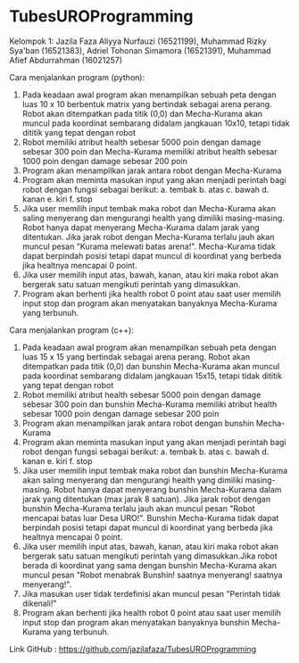 # TubesUROProgramming
Kelompok 1: Jazila Faza Aliyya Nurfauzi (16521199), Muhammad Rizky Sya'ban (16521383), Adriel Tohonan Simamora (16521391), Muhammad Afief Abdurrahman (16021257)

Cara menjalankan program (python):
1. Pada keadaan awal program akan menampilkan sebuah peta dengan luas 10 x 10 berbentuk matrix yang bertindak
sebagai arena perang. Robot akan ditempatkan pada titik (0,0) dan Mecha-Kurama akan muncul pada koordinat sembarang didalam jangkauan 10x10, tetapi tidak dititik yang tepat dengan robot
2. Robot memiliki atribut health sebesar 5000 poin dengan damage sebesar 300 poin dan Mecha-Kurama memiliki atribut health sebesar 1000 poin dengan damage sebesar 200 poin
3. Program akan menampilkan jarak antara robot dengan Mecha-Kurama
4. Program akan meminta masukan input yang akan menjadi perintah bagi robot dengan fungsi sebagai berikut:
   a. tembak
   b. atas
   c. bawah
   d. kanan
   e. kiri
   f. stop
5. Jika user memilih input tembak maka robot dan Mecha-Kurama akan saling menyerang dan mengurangi health yang dimiliki masing-masing. Robot hanya dapat menyerang Mecha-Kurama dalam jarak yang ditentukan. Jika jarak robot dengan Mecha-Kurama terlalu jauh akan muncul pesan "Kurama melewati batas arena!". Mecha-Kurama tidak dapat berpindah posisi tetapi dapat muncul di koordinat yang berbeda jika healtnya mencapai 0 point.
6. Jika user memilih input atas, bawah, kanan, atau kiri maka robot akan bergerak satu satuan mengikuti perintah yang dimasukkan.
7. Program akan berhenti jika health robot 0 point atau saat user memilih input stop dan program akan menyatakan banyaknya Mecha-Kurama yang terbunuh.

Cara menjalankan program (c++):
1. Pada keadaan awal program akan menampilkan sebuah peta dengan luas 15 x 15 yang bertindak sebagai arena perang. Robot akan ditempatkan pada titik (0,0) dan bunshin Mecha-Kurama akan muncul pada koordinat sembarang didalam jangkauan 15x15, tetapi tidak dititik yang tepat dengan robot
2. Robot memiliki atribut health sebesar 5000 poin dengan damage sebesar 300 poin dan bunshin Mecha-Kurama memiliki atribut health sebesar 1000 poin dengan damage sebesar 200 poin
3. Program akan menampilkan jarak antara robot dengan bunshin Mecha-Kurama
4. Program akan meminta masukan input yang akan menjadi perintah bagi robot dengan fungsi sebagai berikut:
   a. tembak
   b. atas
   c. bawah
   d. kanan
   e. kiri
   f. stop
5. Jika user memilih input tembak maka robot dan bunshin Mecha-Kurama akan saling menyerang dan mengurangi health yang dimiliki masing-masing. Robot hanya dapat menyerang bunshin Mecha-Kurama dalam jarak yang ditentukan (max jarak 8 satuan). Jika jarak robot dengan bunshin Mecha-Kurama terlalu jauh akan muncul pesan "Robot mencapai batas luar Desa URO!". Bunshin Mecha-Kurama tidak dapat berpindah posisi tetapi dapat muncul di koordinat yang berbeda jika healtnya mencapai 0 point.
6. Jika user memilih input atas, bawah, kanan, atau kiri maka robot akan bergerak satu satuan mengikuti perintah yang dimasukkan.Jika robot berada di koordinat yang sama dengan bunshin Mecha-Kurama akan muncul pesan "Robot menabrak Bunshin! saatnya menyerang! saatnya menyerang!".
7. Jika masukan user tidak terdefinisi akan muncul pesan "Perintah tidak dikenali!"
8. Program akan berhenti jika health robot 0 point atau saat user memilih input stop dan program akan menyatakan banyaknya bunshin Mecha-Kurama yang terbunuh.

Link GitHub : https://github.com/jazilafaza/TubesUROProgramming
